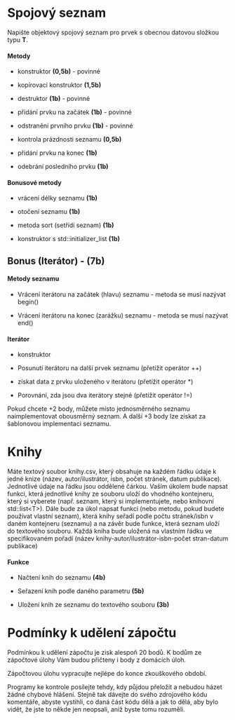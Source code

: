 Spojový seznam 
==============

Napište objektový spojový seznam pro prvek s obecnou datovou složkou typu <b>T</b>.

#### Metody

-   konstruktor <b>(0,5b)</b> - povinné

-   kopírovací konstruktor <b>(1,5b)</b>

-   destruktor <b>(1b)</b> - povinné

-   přidání prvku na začátek <b>(1b)</b> - povinné

-   odstranění prvního prvku <b>(1b)</b> - povinné

-   kontrola prázdnosti seznamu <b>(0,5b)</b>

-   přidání prvku na konec <b>(1b)</b>

-   odebrání posledního prvku <b>(1b)</b>

#### Bonusové metody

-   vrácení délky seznamu <b>(1b)</b>

-   otočení seznamu <b>(1b)</b>

-   metoda sort (setřídí seznam) <b>(1b)</b>

-   konstruktor s std::initializer_list<T> <b>(1b)</b>

Bonus (Iterátor) - (7b)
----------------

#### Metody seznamu

-   Vrácení iterátoru na začátek (hlavu) seznamu - metoda se musí nazývat begin() 

-   Vrácení iterátoru na konec (zarážku) seznamu - metoda se musí nazývat end()

#### Iterátor

-   konstruktor 

-   Posunutí iterátoru na další prvek seznamu (přetížit operátor
    ++) 

-   získat data z prvku uloženého v iterátoru (přetížit operátor
    \*) 
    
-   Porovnání, zda jsou dva iterátory stejné (přetížit operátor !=) 

Pokud chcete +2 body, můžete místo jednosměrného seznamu naimplementovat
obousměrný seznam. A další +3 body lze získat za šablonovou implementaci
seznamu.

Knihy 
=====

Máte textový soubor knihy.csv, který obsahuje na každém řádku údaje k
jedné knize (název, autor/ilustrátor, isbn, počet stránek, datum
publikace). Jednotlivé údaje na řádku jsou oddělené čárkou. Vaším úkolem
bude napsat funkci, která jednotlivé knihy ze souboru uloží do vhodného
kontejneru, který si vyberete (např. seznam, který si implementujete,
nebo knihovní std::list\<T\>). Dále bude za úkol napsat funkci (nebo metodu, pokud budete používat vlastní seznam), která
knihy seřadí podle počtu stránek/isbn v daném kontejneru (seznamu) a na
závěr bude funkce, která seznam uloží do textového souboru. Každá kniha
bude uložená na vlastním řádku ve specifikovaném pořadí (název
knihy-autor/ilustrátor-isbn-počet stran-datum publikace)

#### Funkce

-   Načtení knih do seznamu <b>(4b)</b>

-   Seřazení knih podle daného parametru <b>(5b)</b>

-   Uložení knih ze seznamu do textového souboru <b>(3b)</b>

Podmínky k udělení zápočtu 
==========================

Podmínkou k udělení zápočtu je zisk alespoň 20 bodů. K bodům ze
zápočtové úlohy Vám budou přičteny i body z domácích úloh.

Zápočtovou úlohu vypracujte nejlépe do konce zkouškového období.

Programy ke kontrole posílejte tehdy, kdy půjdou přeložit a nebudou
házet žádné chybové hlášení. Stejně tak dávejte do svého zdrojového kódu
komentáře, abyste vystihli, co daná část kódu dělá a jak to dělá, aby
bylo vidět, že jste to někde jen neopsali, aniž byste tomu rozuměli.

